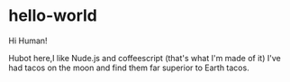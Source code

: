 # hello-world

Hi Human!

Hubot here,I like Nude.js and coffeescript (that's what I'm made of it)
I've had tacos on the moon and find them far superior to Earth tacos.
